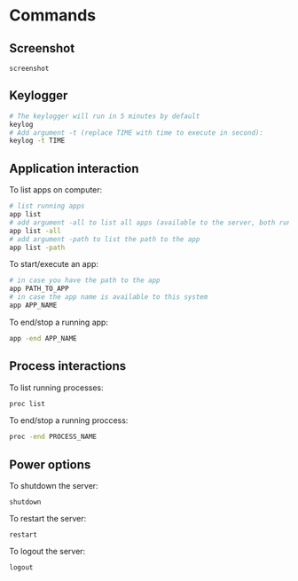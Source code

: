 # Commands

## Screenshot
```
screenshot
```

## Keylogger
```bash
# The keylogger will run in 5 minutes by default
keylog
# Add argument -t (replace TIME with time to execute in second):
keylog -t TIME
```

## Application interaction
To list apps on computer:
```bash
# list running apps
app list
# add argument -all to list all apps (available to the server, both running and not running)
app list -all
# add argument -path to list the path to the app
app list -path
```

To start/execute an app:
```bash
# in case you have the path to the app
app PATH_TO_APP
# in case the app name is available to this system
app APP_NAME
```

To end/stop a running app:
```bash
app -end APP_NAME
```

## Process interactions
To list running processes:
```bash
proc list
```
To end/stop a running proccess:
```bash
proc -end PROCESS_NAME
```

## Power options
To shutdown the server:
```
shutdown
```

To restart the server:
```
restart
```

To logout the server:
```
logout
```